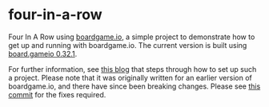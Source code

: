 # four-in-a-row

Four In A Row using [boardgame.io](https://github.com/google/boardgame.io), a simple project to demonstrate how to get up and running with boardgame.io. The current version is built using [board.gameio 0.32.1](https://boardgame.io/documentation/#/CHANGELOG?id=v0321).

For further information, see [this blog](https://www.lonesomecrowdedweb.com/blog/four-in-a-row-boardgameio/) that steps through how to set up such a project. Please note that it was originally written for an earlier version of boardgame.io, and there have since been breaking changes. Please see [this commit](https://github.com/PJohannessen/four-in-a-row/commit/22c70ebc9709cf00dee15f7d310eb327b0f43744) for the fixes required.
